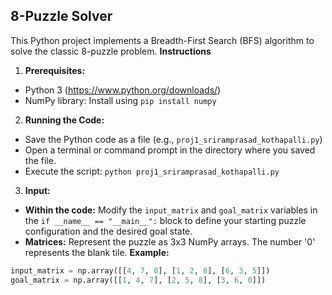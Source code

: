 ## 8-Puzzle Solver
This Python project implements a Breadth-First Search (BFS) algorithm to
solve the classic 8-puzzle problem.
**Instructions**
1. **Prerequisites:**
- Python 3 (https://www.python.org/downloads/)
- NumPy library: Install using `pip install numpy`
2. **Running the Code:**
- Save the Python code as a file (e.g.,
`proj1_sriramprasad_kothapalli.py`)
- Open a terminal or command prompt in the directory where you saved
the file.
- Execute the script: `python proj1_sriramprasad_kothapalli.py`
3. **Input:**
- **Within the code:** Modify the `input_matrix` and `goal_matrix`
variables in the `if __name__ == "__main__":` block to define your
starting puzzle configuration and the desired goal state.
- **Matrices:** Represent the puzzle as 3x3 NumPy arrays. The number
'0' represents the blank tile.
**Example:**
```python
input_matrix = np.array([[4, 7, 0], [1, 2, 8], [6, 3, 5]])
goal_matrix = np.array([[1, 4, 7], [2, 5, 8], [3, 6, 0]])
